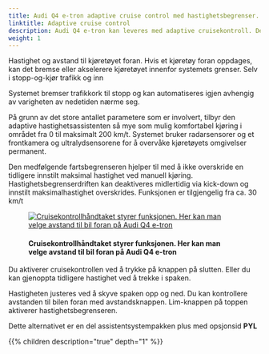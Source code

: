 ```yaml
---
title: Audi Q4 e-tron adaptive cruise control med hastighetsbegrenser.
linktitle: Adaptive cruise control
description: Audi Q4 e-tron kan leveres med adaptive cruisekontroll. Den adaptive cruisekontrollen (ACC) støtter føreren innenfor systemets grenser
weight: 1
---
```

<!-- markdownlint-disable MD033 -->
Hastighet og avstand til kjøretøyet foran. Hvis et kjøretøy foran oppdages, kan det bremse eller akselerere kjøretøyet innenfor systemets grenser. Selv i stopp-og-kjør trafikk og inn

Systemet bremser trafikkork til stopp og kan automatiseres igjen avhengig av varigheten av nedetiden
nærme seg.

På grunn av det store antallet parametere som er involvert, tilbyr den adaptive hastighetsassistenten så mye som mulig
komfortabel kjøring i området fra 0 til maksimalt 200 km/t. Systemet bruker radarsensorer og et frontkamera og ultralydsensorene for å overvåke kjøretøyets omgivelser permanent.

Den medfølgende fartsbegrenseren hjelper til med å ikke overskride en tidligere innstilt maksimal hastighet ved manuell kjøring. Hastighetsbegrenserdriften kan deaktiveres midlertidig via kick-down og innstilt maksimalhastighet overskrides. Funksjonen er tilgjengelig fra ca. 30 km/t

<figure>
    <a href="https://media.electrichasgoneaudi.net/multimedia/models/q4-e-tron/technology/drivingassistance/adaptivecruisecontrol/cruisecontrol.jpg">
        <img src="https://media.electrichasgoneaudi.net/multimedia/models/q4-e-tron/technology/drivingassistance/adaptivecruisecontrol/cruisecontrols.jpg"
        alt="Cruisekontrollhåndtaket styrer funksjonen. Her kan man velge avstand til bil foran på Audi Q4 e-tron" title="Cruisekontrollhåndtaket styrer funksjonen. Her kan man velge avstand til bil foran på Audi Q4 e-tron">
    </a>
    <figcaption><h4>Cruisekontrollhåndtaket styrer funksjonen. Her kan man velge avstand til bil foran på Audi Q4 e-tron</h4></figcaption>
</figure>

Du aktiverer cruisekontrollen ved å trykke på knappen på slutten. Eller du kan gjenoppta tidligere hastighet ved å trekke i spaken.

Hastigheten justeres ved å skyve spaken opp og ned. Du kan kontrollere avstanden til bilen foran med avstandsknappen.
Lim-knappen på toppen aktiverer hastighetsbegrenseren.

Dette alternativet er en del assistentsystempakken plus med opsjonsid **PYL**

{{% children description="true" depth="1" %}}
